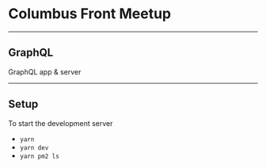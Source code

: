 # Columbus Front Meetup

----
## GraphQL
GraphQL app & server

----
## Setup
To start the development server

- `yarn`
- `yarn dev`
- `yarn pm2 ls`


